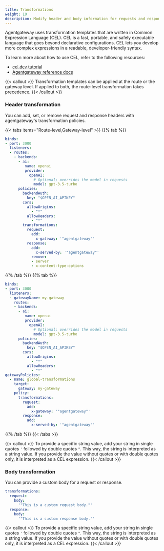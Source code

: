```yaml
---
title: Transformations
weight: 10
description: Modify header and body information for requests and responses. 
---
```


Agentgateway uses transformation templates that are written in Common Expression Language (CEL). CEL is a fast, portable, and safely executable language that goes beyond declarative configurations. CEL lets you develop more complex expressions in a readable, developer-friendly syntax.

To learn more about how to use CEL, refer to the following resources:

- [cel.dev tutorial](https://cel.dev/tutorials/cel-get-started-tutorial)
- [Agentgateway reference docs](https://agentgateway.dev/docs/reference/cel/)

{{< callout >}}
Transformation templates can be applied at the route or the gateway level. If applied to both, the route-level transformation takes precedence. 
{{< /callout >}}

### Header transformation

You can add, set, or remove request and response headers with agentgateway's transformation policies. 

{{< tabs items="Route-level,Gateway-level" >}}
{{% tab %}}
```yaml
binds:
- port: 3000
  listeners:
  - routes:
    - backends:
      - ai:
         name: openai
         provider:
           openAI:
             # Optional; overrides the model in requests
             model: gpt-3.5-turbo
      policies:
        backendAuth:
          key: "$OPEN_AI_APIKEY"
        cors:
          allowOrigins:
            - "*"
          allowHeaders:
            - "*"
        transformations:
          request:
            add:
              x-gateway: '"agentgateway"'
          response:
            add:
              x-served-by: '"agentgateway"'
            remove:
            - server
            - x-content-type-options
```
{{% /tab %}}
{{% tab %}}
```yaml
binds:
- port: 3000
  listeners:
  - gatewayName: my-gateway
    routes:
    - backends:
      - ai:
         name: openai
         provider:
           openAI:
             # Optional; overrides the model in requests
             model: gpt-3.5-turbo
      policies:
        backendAuth:
          key: "$OPEN_AI_APIKEY"
        cors:
          allowOrigins:
            - "*"
          allowHeaders:
            - "*"   
gatewayPolicies:
  - name: global-transformations
    target:
      gateway: my-gateway
    policy:
      transformations:
        request:
          add:
            x-gateway: '"agentgateway"'
        response:
          add:
            x-served-by: '"agentgateway"'
```

{{% /tab %}}
{{< /tabs >}}

{{< callout >}}
To provide a specific string value, add your string in single quotes `'` followed by double quotes `"`. This way, the string is interpreted as a string value. If you provide the value without quotes or with double quotes only, it is interpreted as a CEL expression. 
{{< /callout >}}

### Body transformation

You can provide a custom body for a request or response. 

```yaml
transformations:
  request:
    body:
      '"This is a custom request body."'
  response:
    body:
      '"This is a custom response body."'
```

{{< callout >}}
To provide a specific string value, add your string in single quotes `'` followed by double quotes `"`. This way, the string is interpreted as a string value. If you provide the value without quotes or with double quotes only, it is interpreted as a CEL expression. 
{{< /callout >}}